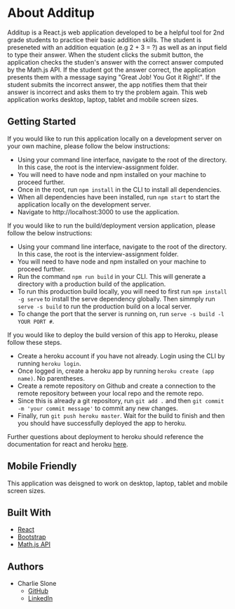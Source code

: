 # About Additup

Additup is a React.js web application developed to be a helpful tool for 2nd grade students to practice their basic addition skills. The student is preseneted with an addition equation (e.g 2 + 3 = ?) as well as an input field to type their answer. When the student clicks the submit button, the application checks the studen's answer with the correct answer computed by the Math.js API. If the student got the answer correct, the application presents them with a message saying "Great Job! You Got it Right!". If the student submits the incorrect answer, the app notifies them that their answer is incorrect and asks them to try the problem again. This web application works desktop, laptop, tablet and mobile screen sizes.

## Getting Started

If you would like to run this application locally on a development server on your own machine, please follow the below instructions:

* Using your command line interface, navigate to the root of the directory. In this case, the root is the interview-assignment folder.
* You will need to have node and npm installed on your machine to proceed further.
* Once in the root, run `npm install` in the CLI to install all dependencies.
* When all dependencies have been installed, run `npm start` to start the application locally on the development server.
* Navigate to http://localhost:3000 to use the application. 

If you would like to run the build/deployment version application, please follow the below instructions:

* Using your command line interface, navigate to the root of the directory. In this case, the root is the interview-assignment folder.
* You will need to have node and npm installed on your machine to proceed further.
* Run the command `npm run build` in your CLI. This will generate a directory with a production build of the application.
* To run this production build locally, you will need to first run `npm install -g serve` to install the serve dependency globally. Then simmply run `serve -s build` to run the production build on a local server.
* To change the port that the server is running on, run `serve -s build -l YOUR PORT #`.

If you would like to deploy the build version of this app to Heroku, please follow these steps.

* Create a heroku account if you have not already. Login using the CLI by running `heroku login`.
* Once logged in, create a heroku app by running `heroku create (app name)`. No parentheses.
* Create a remote repository on Github and create a connection to the remote repository between your local repo and the remote repo.
* Since this is already a git repository, run `git add .` and then `git commit -m 'your commit message'` to commit any new changes.
* Finally, run `git push heroku master`. Wait for the build to finish and then you should have successfully deployed the app to heroku.

Further questions about deployment to heroku should reference the documentation for react and heroku [here](https://create-react-app.dev/docs/deployment/#heroku).


## Mobile Friendly

This application was deisgned to work on desktop, laptop, tablet and mobile screen sizes.

## Built With

* [React](https://reactjs.org/)
* [Bootstrap](https://bootstrap.com)
* [Math.js API](https://api.mathjs.org/)

## Authors

* Charlie Slone
    * [GitHub](https://github.com/ctslone)
    * [LinkedIn](https://www.linkedin.com/in/charlie-slone-704311a9/)